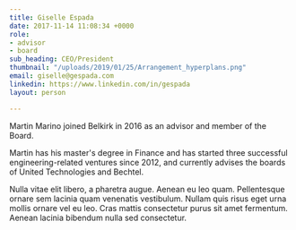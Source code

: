 ```yaml
---
title: Giselle Espada
date: 2017-11-14 11:08:34 +0000
role:
- advisor
- board
sub_heading: CEO/President
thumbnail: "/uploads/2019/01/25/Arrangement_hyperplans.png"
email: giselle@gespada.com
linkedin: https://www.linkedin.com/in/gespada
layout: person

---
```

Martin Marino joined Belkirk in 2016 as an advisor and member of the Board.

Martin has his master's degree in Finance and has started three successful engineering-related ventures since 2012, and currently advises the boards of United Technologies and Bechtel.

Nulla vitae elit libero, a pharetra augue. Aenean eu leo quam. Pellentesque ornare sem lacinia quam venenatis vestibulum. Nullam quis risus eget urna mollis ornare vel eu leo. Cras mattis consectetur purus sit amet fermentum. Aenean lacinia bibendum nulla sed consectetur.